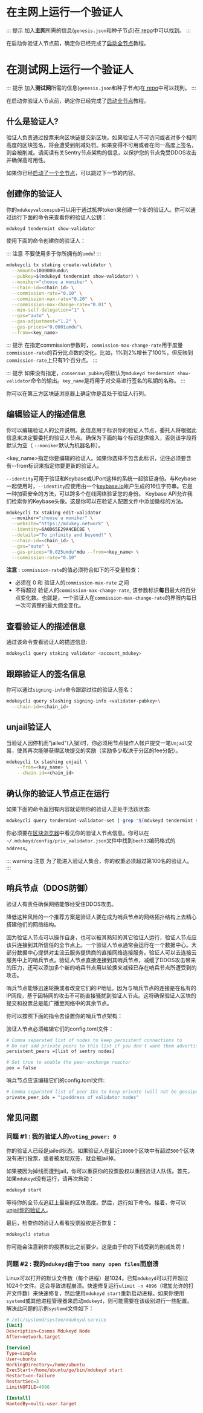 # 在主网上运行一个验证人

::: 提示
加入**主网**所需的信息(`genesis.json`和种子节点)在[ repo](https://github.com/mdukey/launch)中可以找到。
:::

在启动你验证人节点前，确定你已经完成了[启动全节点](/加入主网.md)教程。

# 在测试网上运行一个验证人

::: 提示
加入**测试网**所需的信息(`genesis.json`和种子节点)在[ repo](https://github.com/mdukey/testnets)中可以找到。
:::

在启动你验证人节点前，确定你已经完成了[启动全节点](../join-testnet.md)教程。

## 什么是验证人?

验证人负责通过投票来向区块链提交新区块。如果验证人不可访问或者对多个相同高度的区块签名，将会遭受到削减处罚。如果变得不可用或者在同一高度上签名，则会被削减。请阅读有关Sentry节点架构的信息，以保护您的节点免受DDOS攻击并确保高可用性。

如果你已经[启动了一个全节点](../join-testnet.md)，可以跳过下一节的内容。

## 创建你的验证人

你的`mdukeyvalconspub`可以用于通过抵押token来创建一个新的验证人。你可以通过运行下面的命令来查看你的验证人公钥：

```bash
mdukeyd tendermint show-validator
```

使用下面的命令创建你的验证人：

::: 注意
不要使用多于你所拥有的`umdu`!
:::

```bash
mdukeycli tx staking create-validator \
  --amount=1000000umdu\
  --pubkey=$(mdukeyd tendermint show-validator) \
  --moniker="choose a moniker" \
  --chain-id=<chain_id> \
  --commission-rate="0.10" \
  --commission-max-rate="0.20" \
  --commission-max-change-rate="0.01" \
  --min-self-delegation="1" \
  --gas="auto" \
  --gas-adjustment="1.2" \
  --gas-prices="0.0001umdu"\
  --from=<key_name>
```

::: 提示
在指定commission参数时，`commission-max-change-rate`用于度量`commission-rate`的百分比点数的变化。比如，1%到2%增长了100%，但反映到`commission-rate`上只有1个百分点。
:::

::: 提示
如果没有指定，`consensus_pubkey`将默认为`mdukeyd tendermint show-validator`命令的输出。`key_name`是将用于对交易进行签名的私钥的名称。
:::

你可以在第三方区块链浏览器上确定你是否处于验证人行列。

## 编辑验证人的描述信息

你可以编辑验证人的公开说明。此信息用于标识你的验证人节点，委托人将根据此信息来决定要委托的验证人节点。确保为下面的每个标识提供输入，否则该字段将默认为空（ `--moniker`默认为机器名称）。

<key_name>指定你要编辑的验证人。如果你选择不包含此标识，记住必须要含有--from标识来指定你要更新的验证人。

`--identity`可用于验证和Keybase或UPort这样的系统一起验证身份。与Keybase一起使用时，`--identity`应使用由一个[keybase.io](https://keybase.io/)帐户生成的16位字符串。它是一种加密安全的方法，可以跨多个在线网络验证您的身份。 Keybase API允许我们检索你的Keybase头像。这是你可以在验证人配置文件中添加徽标的方法。

```bash
mdukeycli tx staking edit-validator
  --moniker="choose a moniker" \
  --website="https://mdukey.network" \
  --identity=6A0D65E29A4CBC8E \
  --details="To infinity and beyond!" \
  --chain-id=<chain_id> \
  --gas="auto" \
  --gas-prices="0.025umdu"mdu --from=<key_name> \
  --commission-rate="0.10"
```

**注意** : `commission-rate`的值必须符合如下的不变量检查：

+ 必须在 0 和 验证人的`commission-max-rate` 之间
+ 不得超过 验证人的`commission-max-change-rate`, 该参数标识**每日**最大的百分点变化数。也就是，一个验证人在`commission-max-change-rate`的界限内每日一次可调整的最大佣金变化。


## 查看验证人的描述信息

通过该命令查看验证人的描述信息:

```bash
mdukeycli query staking validator <account_mdukey>
```

## 跟踪验证人的签名信息

你可以通过`signing-info`命令跟踪过往的验证人签名：

```bash
mdukeycli query slashing signing-info <validator-pubkey>\
  --chain-id=<chain_id>
```

## unjail验证人

当验证人因停机而"jailed"(入狱)时，你必须用节点操作人帐户提交一笔`Unjail`交易，使其再次能够获得区块提交的奖励（奖励多少取决于分区的fee分配）。

```bash
mdukeycli tx slashing unjail \
	--from=<key_name> \
	--chain-id=<chain_id>
```

## 确认你的验证人节点正在运行

如果下面的命令返回有内容就证明你的验证人正处于活跃状态:

```bash
mdukeycli query tendermint-validator-set | grep "$(mdukeyd tendermint show-validator)"
```

你必须要在[区块浏览器](https://scan.mdukey.org)中看见你的验证人节点信息。你可以在`~/.mdukeyd/config/priv_validator.json`文件中找到`bech32`编码格式的`address`。

::: warning 注意
为了能进入验证人集合，你的权重必须超过第100名的验证人。
:::

## 哨兵节点（DDOS防御）

验证人有责任确保网络能够经受住DDOS攻击。

降低这种风险的一个推荐方案是验证人要在成为哨兵节点的网络拓扑结构上去精心搭建他们的网络结构。

因为验证人节点可以操作自身，也可以被其熟知的其它验证人运行，验证人节点应该只连接到其所信任的全节点上。一个验证人节点通常会运行在一个数据中心。大部分数据中心提供对主流云服务提供商的直接网络连接服务。验证人可以去连接云服务中上的哨兵节点。验证人节点直接连接到其哨兵节点，减缓了DDOS攻击带来的压力，还可以添加多个新的哨兵节点用以轮换来减轻已存在哨兵节点所遭受到的攻击。

哨兵节点能够迅速轮换或者改变它们的IP地址。因为与哨兵节点的连接是在私有的IP网段，基于因特网的攻击不可能直接骚扰到验证人节点。这将确保验证人区块的提交和投票总是能广播至网络中的其余节点。

你可以按照下面的指令去设置你的哨兵节点架构：

验证人节点必须编辑它们的config.toml文件：

```bash
# Comma separated list of nodes to keep persistent connections to
# Do not add private peers to this list if you don't want them advertised
persistent_peers =[list of sentry nodes]

# Set true to enable the peer-exchange reactor
pex = false
```

哨兵节点应该编辑它们的config.toml文件:

```bash
# Comma separated list of peer IDs to keep private (will not be gossiped to other peers)
private_peer_ids = "ipaddress of validator nodes"
```

## 常见问题

### 问题 #1 : 我的验证人的`voting_power: 0`

你的验证人已经是jailed状态。如果验证人在最近`10000`个区块中有超过`500`个区块没有进行投票，或者被发现双签，就会被jail掉。

如果被因为掉线而遭到jail，你可以重获你的投票股权以重回验证人队伍。首先，如果`mdukeyd`没有运行，请再次启动：

```bash
mdukeyd start
```

等待你的全节点追赶上最新的区块高度。然后，运行如下命令。接着，你可以[unjail你的验证人]()。

最后，检查你的验证人看看投票股权是否恢复：

```bash
mdukeycli status
```

你可能会注意到你的投票权比之前要少。这是由于你的下线受到的削减处罚！


### 问题 #2 : 我的`mdukeyd`由于`too many open files`而崩溃

Linux可以打开的默认文件数（每个进程）是1024。已知`mdukeyd`可以打开超过1024个文件。这会导致进程崩溃。快速修复运行`ulimit -n 4096`（增加允许的打开文件数）来快速修复，然后使用`mdukeyd start`重新启动进程。如果你使用`systemd`或其他进程管理器来启动`mdukeyd`，则可能需要在该级别进行一些配置。解决此问题的示例`systemd`文件如下：

```toml
# /etc/systemd/system/mdukeyd.service
[Unit]
Description=Cosmos Mdukeyd Node
After=network.target

[Service]
Type=simple
User=ubuntu
WorkingDirectory=/home/ubuntu
ExecStart=/home/ubuntu/go/bin/mdukeyd start
Restart=on-failure
RestartSec=3
LimitNOFILE=4096

[Install]
WantedBy=multi-user.target
```

